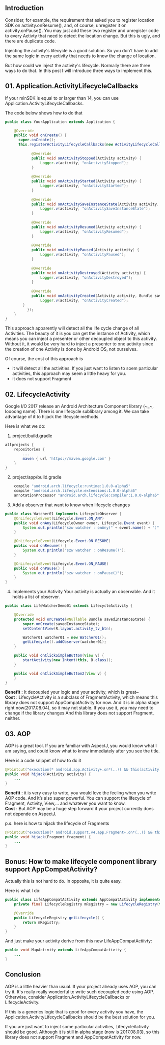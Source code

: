 ## Introduction
Consider, for example, the requirement that asked you to register location SDK on activity.onResume(), and, of course, unregister it on activity.onPause(). You may just add these two register and unregister code to every Activty that need to detect the location change. But this is ugly, and there are duplicate code.

Injecting the activity's lifecycle is a good solution. So you don't have to add the same logic in every activity that needs to know the change of location. 

But how could we inject the activity's lifecycle. Normally there are three ways to do that. In this post I will introduce three ways to implement this.

## 01. Application.ActivityLifecycleCallbacks
If your minSDK is equal to or larger than 14, you can use Application.ActivityLifecycleCallbacks.

The code below shows how to do that
```java
public class YourApplication extends Application {

    @Override
    public void onCreate() {  
      super.onCreate();  
      this.registerActivityLifecycleCallbacks(new ActivityLifecycleCallbacks() {  
       
            @Override  
            public void onActivityStopped(Activity activity) {  
                Logger.v(activity, "onActivityStopped");  
            }  
           
            @Override  
            public void onActivityStarted(Activity activity) {  
                Logger.v(activity, "onActivityStarted");  
            }  
           
            @Override  
            public void onActivitySaveInstanceState(Activity activity, Bundle outState) {  
                Logger.v(activity, "onActivitySaveInstanceState");  
            }  
           
            @Override  
            public void onActivityResumed(Activity activity) {  
                Logger.v(activity, "onActivityResumed");  
            }  
           
            @Override  
            public void onActivityPaused(Activity activity) {  
                Logger.v(activity, "onActivityPaused");  
            }  
           
            @Override  
            public void onActivityDestroyed(Activity activity) {  
                Logger.v(activity, "onActivityDestroyed");  
            }  
           
            @Override  
            public void onActivityCreated(Activity activity, Bundle savedInstanceState) {  
                Logger.v(activity, "onActivityCreated");  
        }  
          });  
    }
}
```

This approach apparently will detect all the life cycle change of all Activities.  The beauty of it is you can get the instance of Activity, which means you can inject a presenter or other decoupled object to this activity. Without it, it would be very hard to inject a presenter to one activity since the creation of one Activity is done by Android OS, not ourselves.

Of course, the cost of this approach is
* it will detect all the activities. If you just want to listen to soem particular activities, this approach may seem a little heavy for you.
* it does not support Fragment

## 02. LifecycleActivity
Google I/O 2017 release an Android Architecture Component library (~_~, loooong name). There is one lifecycle sublibrary among it. We can take advantage of it to hijack the lifecycle methods.

Here is what we do:
1. project/build.gradle
```groovy
allprojects {
    repositories {
        ...
        maven { url 'https://maven.google.com' }
    }
}
```

2. project/app/build.gradle
```groovy
    compile "android.arch.lifecycle:runtime:1.0.0-alpha5"
    compile "android.arch.lifecycle:extensions:1.0.0-alpha5"
    annotationProcessor "android.arch.lifecycle:compiler:1.0.0-alpha5"

```

3. Add a observer that want to know when lifecycle changes
```java
public class Watcher01 implements LifecycleObserver {
    @OnLifecycleEvent(Lifecycle.Event.ON_ANY)
    public void onAny(LifecycleOwner owner, Lifecycle.Event event) {
        System.out.println("szw watcher : onAny(" + event.name() + ")" + " ; owner = " + owner);
    }

    @OnLifecycleEvent(Lifecycle.Event.ON_RESUME)
    public void onResume() {
        System.out.println("szw watcher : onResume()");
    }

    @OnLifecycleEvent(Lifecycle.Event.ON_PAUSE)
    public void onPause() {
        System.out.println("szw watcher : onPause()");
    }
}
```

4. Implements your Activity
Your activity is actually an observable. And it holds a list of observer.
```java
public class LifeWatcherDemo01 extends LifecycleActivity {

    @Override
    protected void onCreate(@Nullable Bundle savedInstanceState) {
        super.onCreate(savedInstanceState);
        setContentView(R.layout.activity_tv_btn);

        Watcher01 watcher01 = new Watcher01();
        getLifecycle().addObserver(watcher01);
    }

    public void onClickSimpleButton(View v) {
        startActivity(new Intent(this, B.class));
    }

    public void onClickSimpleButton2(View v) {
    }
}
```

**Benefit** : It decoupled your logic and your activity, which is great~
<br/>
**Cost** : LifecycleActivity is a subclass of FragmentActivity, which means this library does not support AppCompatActivity for now. And it is in alpha stage right now(2017.08.04), so it may not stable. If you use it, you may need to change if the library changes
And this library does not support Fragment, neither.


## 03. AOP
AOP is a great tool. If you are familiar with AspectJ, you would know what I am saying, and could know what to know immediately after you see the title. 

Here is a code snippet of how to do it
```java
@Pointcut("execution(* android.app.Activity+.on*(..)) && this(activity) ")
public void hijack(Activity activity) {
    ...
}
```

**Benefit** : it is very easy to write, you would love the feeling when you write AOP code. 
And it’s also super powerful. You can support the lifecycle of Fragment, Activity, View,… and whatever you want to know. 
<br/>
**Cost** :
But AOP may be a huge step forward if your project currently does not depende on AspectJ.  

p.s. here is how to hijack the lifecycle of Fragments
```java
@Pointcut("execution(* android.support.v4.app.Fragment+.on*(..)) && this(fragment) ")
public void hijack(Fragment fragment) {
    ...
}
```

## Bonus: How to make lifecycle component library support AppCompatActivity?
Actually this is not hard to do. In opposite, it is quite easy.

Here is what I do:
```java
public class LifeAppCompatActivity extends AppCompatActivity implements LifecycleRegistryOwner {
    private final LifecycleRegistry mRegistry = new LifecycleRegistry(this);

    @Override
    public LifecycleRegistry getLifecycle() {
        return mRegistry;
    }
}
```

And just make your activity derive from this new LifeAppCompatActiivty:
```java
public void MapActivity extends LifeAppCompatActivity {
    ...
}
```


## Conclusion
AOP is a little heavier than usual. If your project already uses AOP, you can try it. It's really really wonderful to write such decoupled code using AOP. Otherwise, consider Application.ActivityLifecycleCallbacks or LifecycleActivity.

If this is a generics logic that is good for every activity you have, the Application.ActivityLifecycleCallbacks should be the best solution for you.

If you are just want to inject some particular activities, LifecycleActivity should be good. Although it is still in alpha stage (now is 2017.08.03), so this library does not support Fragment and AppCompatActivity for now. 